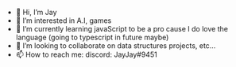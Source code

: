 - 👋 Hi, I’m Jay
- 👀 I’m interested in A.I, games 
- 🌱 I’m currently learning javaScript to be a pro cause I do love the language (going to typescript in future maybe)
- 💞️ I’m looking to collaborate on data structures projects, etc...
- 📫 How to reach me: discord: JayJay#9451



<!---
jaomisterio/jaomisterio is a ✨ special ✨ repository because its `README.md` (this file) appears on your GitHub profile.
You can click the Preview link to take a look at your changes.
--->
